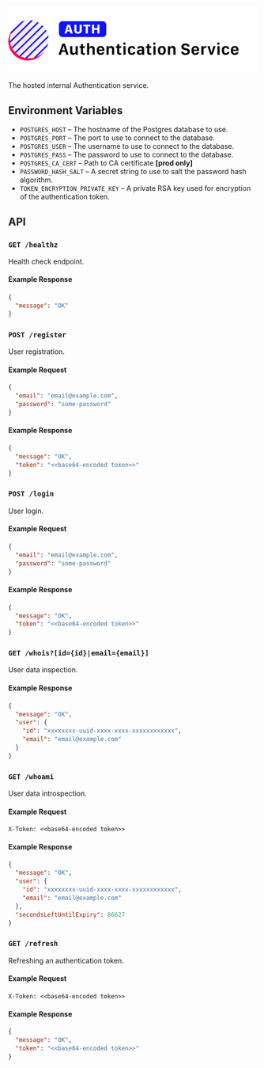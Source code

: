 ![Loa Authentication Service](./repo-header.svg)

The hosted internal Authentication service.

## Environment Variables

- `POSTGRES_HOST` – The hostname of the Postgres database to use.
- `POSTGRES_PORT` – The port to use to connect to the database.
- `POSTGRES_USER` – The username to use to connect to the database.
- `POSTGRES_PASS` – The password to use to connect to the database.
- `POSTGRES_CA_CERT` – Path to CA certificate **[prod only]**
- `PASSWORD_HASH_SALT` – A secret string to use to salt the password hash algorithm.
- `TOKEN_ENCRYPTION_PRIVATE_KEY` – A private RSA key used for encryption of the authentication token.

## API

### `GET /healthz`

Health check endpoint.

#### Example Response

```json
{
  "message": "OK"
}
```

### `POST /register`

User registration.

#### Example Request

```json
{
  "email": "email@example.com",
  "password": "some-password"
}
```

#### Example Response

```json
{
  "message": "OK",
  "token": "<<base64-encoded token>>"
}
```

### `POST /login`

User login.

#### Example Request

```json
{
  "email": "email@example.com",
  "password": "some-password"
}
```

#### Example Response

```json
{
  "message": "OK",
  "token": "<<base64-encoded token>>"
}
```

### `GET /whois?[id={id}|email={email}]`

User data inspection.

#### Example Response

```json
{
  "message": "OK",
  "user": {
    "id": "xxxxxxxx-uuid-xxxx-xxxx-xxxxxxxxxxxx",
    "email": "email@example.com"
  }
}
```

### `GET /whoami`

User data introspection.

#### Example Request

```http
X-Token: <<base64-encoded token>>
```

#### Example Response

```json
{
  "message": "OK",
  "user": {
    "id": "xxxxxxxx-uuid-xxxx-xxxx-xxxxxxxxxxxx",
    "email": "email@example.com"
  },
  "secondsLeftUntilExpiry": 86627
}
```

### `GET /refresh`

Refreshing an authentication token.

#### Example Request

```http
X-Token: <<base64-encoded token>>
```

#### Example Response

```json
{
  "message": "OK",
  "token": "<<base64-encoded token>>"
}
```
